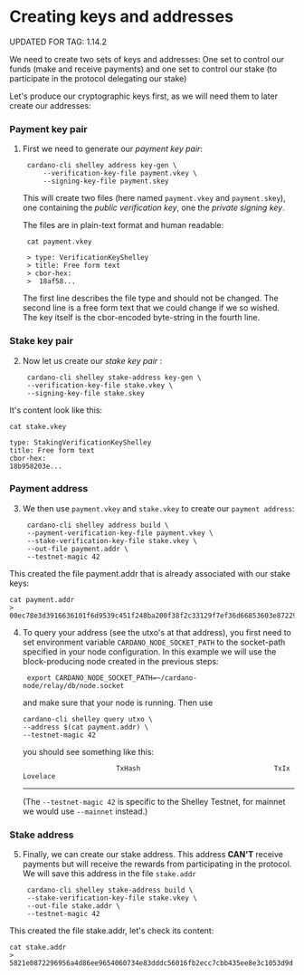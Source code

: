 Creating keys and addresses
===========================

UPDATED FOR TAG: 1.14.2

We need to create two sets of keys and addresses: One set to control our funds (make and receive payments) and one set to control our stake (to participate in the protocol delegating our stake)

Let's produce our cryptographic keys first, as we will need them to later create our addresses:

### Payment key pair
1. First we need to generate our _payment key pair_:

        cardano-cli shelley address key-gen \
            --verification-key-file payment.vkey \
            --signing-key-file payment.skey

   This will create two files (here named `payment.vkey` and `payment.skey`),
   one containing the _public verification key_, one the _private signing key_.

   The files are in plain-text format and human readable:

        cat payment.vkey

        > type: VerificationKeyShelley
        > title: Free form text
        > cbor-hex:
        >  18af58...

   The first line describes the file type and should not be changed.
   The second line is a free form text that we could change if we so wished.
   The key itself is the cbor-encoded byte-string in the fourth line.

### Stake key pair
2. Now let us create our _stake key pair_ :

		cardano-cli shelley stake-address key-gen \
		--verification-key-file stake.vkey \
		--signing-key-file stake.skey

It's content look like this:

    cat stake.vkey

    type: StakingVerificationKeyShelley
    title: Free form text
    cbor-hex:
    18b958203e...

### Payment address
3. We then use `payment.vkey` and `stake.vkey` to create our `payment address`:

		cardano-cli shelley address build \
		--payment-verification-key-file payment.vkey \
		--stake-verification-key-file stake.vkey \
		--out-file payment.addr \
		--testnet-magic 42

This created the file payment.addr that is already associated with our stake keys:

    cat payment.addr
    > 00ec78e3d3916636101f6d9539c451f248ba200f38f2c33129f7ef36d66853603e872296956a4d86

4. To query your address (see the utxo's at that address),
   you first need to set environment variable `CARDANO_NODE_SOCKET_PATH`
   to the socket-path specified in your node configuration. In this example we will use
   the block-producing node created in the previous steps:

        export CARDANO_NODE_SOCKET_PATH=~/cardano-node/relay/db/node.socket

   and make sure that your node is running.  Then use

       cardano-cli shelley query utxo \
       --address $(cat payment.addr) \
       --testnet-magic 42

   you should see something like this:

                              TxHash                                 TxIx        Lovelace
    ----------------------------------------------------------------------------------------

   (The `--testnet-magic 42` is specific to the Shelley Testnet, for mainnet we would use `--mainnet` instead.)


### Stake address
5. Finally, we can create our stake address. This address __CAN'T__ receive payments but will receive the rewards from participating in the protocol. We will save this address in the file `stake.addr`

		cardano-cli shelley stake-address build \
		--stake-verification-key-file stake.vkey \
		--out-file stake.addr \
		--testnet-magic 42

This created the file stake.addr, let's check its content:

    cat stake.addr
    > 5821e0872296956a4d86ee9654060734e83dddc56016fb2ecc7cbb435ee8e3c1053d9d
